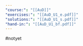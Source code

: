 ```yaml
---
"course:": "[[AuD]]"
"exercises:": "[[AuD_U1_e.pdf]]"
"solutions:": "[[AuD_U1_s.pdf]]"
"hand-in:": "[[AuD_U1_bf.pdf]]"
---
```

#notyet 